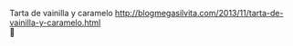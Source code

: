 Tarta de vainilla y caramelo	http://blogmegasilvita.com/2013/11/tarta-de-vainilla-y-caramelo.html	
਍